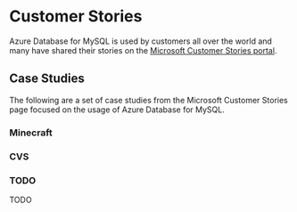 # Customer Stories

Azure Database for MySQL is used by customers all over the world and many have shared their stories on the [Microsoft Customer Stories portal](https://customers.microsoft.com/en-us/search?sq=%22Azure%20Database%20for%20MySQL%22&ff=&p=2&so=story_publish_date%20desc).

## Case Studies

The following are a set of case studies from the Microsoft Customer Stories page focused on the usage of Azure Database for MySQL.

### Minecraft

### CVS

### TODO

TODO